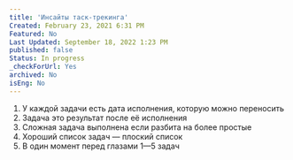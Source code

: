 ```yaml
---
title: 'Инсайты таск-трекинга'
Created: February 23, 2021 6:31 PM
Featured: No
Last Updated: September 18, 2022 1:23 PM
published: false
Status: In progress
_checkForUrl: Yes
archived: No
isEng: No
---
```


1. У каждой задачи есть дата исполнения, которую можно переносить
2. Задача это результат после её исполнения
3. Сложная задача выполнена если разбита на более простые
4. Хороший список задач — плоский список
5. В один момент перед глазами 1—5 задач